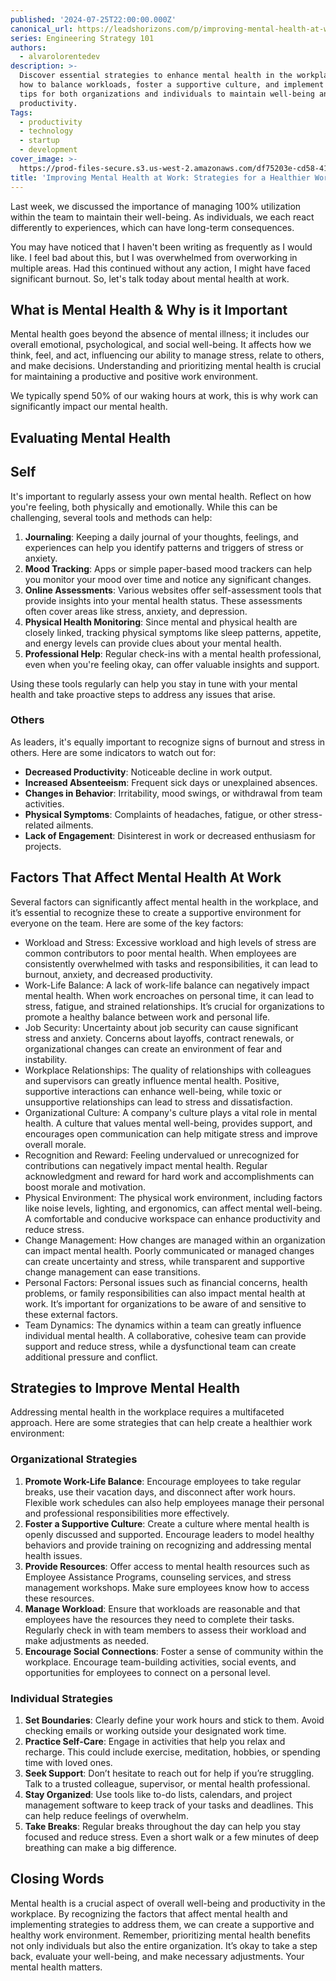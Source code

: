 ```yaml
---
published: '2024-07-25T22:00:00.000Z'
canonical_url: https://leadshorizons.com/p/improving-mental-health-at-work
series: Engineering Strategy 101
authors:
  - alvarolorentedev
description: >-
  Discover essential strategies to enhance mental health in the workplace. Learn
  how to balance workloads, foster a supportive culture, and implement practical
  tips for both organizations and individuals to maintain well-being and
  productivity.
Tags:
  - productivity
  - technology
  - startup
  - development
cover_image: >-
  https://prod-files-secure.s3.us-west-2.amazonaws.com/df75203e-cd58-41eb-8339-d5bf4288eb0e/d742e674-d543-42c9-9a88-2353cbd091cb/Designer_%282%29.jpeg?X-Amz-Algorithm=AWS4-HMAC-SHA256&X-Amz-Content-Sha256=UNSIGNED-PAYLOAD&X-Amz-Credential=AKIAT73L2G45FSPPWI6X%2F20241205%2Fus-west-2%2Fs3%2Faws4_request&X-Amz-Date=20241205T120510Z&X-Amz-Expires=3600&X-Amz-Signature=f260910d2714be9e2c7b0c0aa3c182ec62e8b72f7d84cf773265b9d3eb71c26f&X-Amz-SignedHeaders=host&x-id=GetObject
title: 'Improving Mental Health at Work: Strategies for a Healthier Workplace'
---
```


Last week, we discussed the importance of managing 100% utilization within the team to maintain their well-being. As individuals, we each react differently to experiences, which can have long-term consequences.


You may have noticed that I haven't been writing as frequently as I would like. I feel bad about this, but I was overwhelmed from overworking in multiple areas. Had this continued without any action, I might have faced significant burnout. So, let's talk today about mental health at work.


## What is Mental Health & Why is it Important


Mental health goes beyond the absence of mental illness; it includes our overall emotional, psychological, and social well-being. It affects how we think, feel, and act, influencing our ability to manage stress, relate to others, and make decisions. Understanding and prioritizing mental health is crucial for maintaining a productive and positive work environment.


We typically spend 50% of our waking hours at work, this is why work can significantly impact our mental health.


## Evaluating Mental Health


## Self


It's important to regularly assess your own mental health. Reflect on how you're feeling, both physically and emotionally. While this can be challenging, several tools and methods can help:

1. **Journaling**: Keeping a daily journal of your thoughts, feelings, and experiences can help you identify patterns and triggers of stress or anxiety.
2. **Mood Tracking**: Apps or simple paper-based mood trackers can help you monitor your mood over time and notice any significant changes.
3. **Online Assessments**: Various websites offer self-assessment tools that provide insights into your mental health status. These assessments often cover areas like stress, anxiety, and depression.
4. **Physical Health Monitoring**: Since mental and physical health are closely linked, tracking physical symptoms like sleep patterns, appetite, and energy levels can provide clues about your mental health.
5. **Professional Help**: Regular check-ins with a mental health professional, even when you're feeling okay, can offer valuable insights and support.

Using these tools regularly can help you stay in tune with your mental health and take proactive steps to address any issues that arise.


### Others


As leaders, it's equally important to recognize signs of burnout and stress in others. Here are some indicators to watch out for:

- **Decreased Productivity**: Noticeable decline in work output.
- **Increased Absenteeism**: Frequent sick days or unexplained absences.
- **Changes in Behavior**: Irritability, mood swings, or withdrawal from team activities.
- **Physical Symptoms**: Complaints of headaches, fatigue, or other stress-related ailments.
- **Lack of Engagement**: Disinterest in work or decreased enthusiasm for projects.

## Factors That Affect Mental Health At Work


Several factors can significantly affect mental health in the workplace, and it’s essential to recognize these to create a supportive environment for everyone on the team. Here are some of the key factors:

- Workload and Stress: Excessive workload and high levels of stress are common contributors to poor mental health. When employees are consistently overwhelmed with tasks and responsibilities, it can lead to burnout, anxiety, and decreased productivity.
- Work-Life Balance: A lack of work-life balance can negatively impact mental health. When work encroaches on personal time, it can lead to stress, fatigue, and strained relationships. It’s crucial for organizations to promote a healthy balance between work and personal life.
- Job Security: Uncertainty about job security can cause significant stress and anxiety. Concerns about layoffs, contract renewals, or organizational changes can create an environment of fear and instability.
- Workplace Relationships: The quality of relationships with colleagues and supervisors can greatly influence mental health. Positive, supportive interactions can enhance well-being, while toxic or unsupportive relationships can lead to stress and dissatisfaction.
- Organizational Culture: A company's culture plays a vital role in mental health. A culture that values mental well-being, provides support, and encourages open communication can help mitigate stress and improve overall morale.
- Recognition and Reward: Feeling undervalued or unrecognized for contributions can negatively impact mental health. Regular acknowledgment and reward for hard work and accomplishments can boost morale and motivation.
- Physical Environment: The physical work environment, including factors like noise levels, lighting, and ergonomics, can affect mental well-being. A comfortable and conducive workspace can enhance productivity and reduce stress.
- Change Management: How changes are managed within an organization can impact mental health. Poorly communicated or managed changes can create uncertainty and stress, while transparent and supportive change management can ease transitions.
- Personal Factors: Personal issues such as financial concerns, health problems, or family responsibilities can also impact mental health at work. It’s important for organizations to be aware of and sensitive to these external factors.
- Team Dynamics: The dynamics within a team can greatly influence individual mental health. A collaborative, cohesive team can provide support and reduce stress, while a dysfunctional team can create additional pressure and conflict.

## Strategies to Improve Mental Health 


Addressing mental health in the workplace requires a multifaceted approach. Here are some strategies that can help create a healthier work environment:


### Organizational Strategies

1. **Promote Work-Life Balance**: Encourage employees to take regular breaks, use their vacation days, and disconnect after work hours. Flexible work schedules can also help employees manage their personal and professional responsibilities more effectively.
2. **Foster a Supportive Culture**: Create a culture where mental health is openly discussed and supported. Encourage leaders to model healthy behaviors and provide training on recognizing and addressing mental health issues.
3. **Provide Resources**: Offer access to mental health resources such as Employee Assistance Programs, counseling services, and stress management workshops. Make sure employees know how to access these resources.
4. **Manage Workload**: Ensure that workloads are reasonable and that employees have the resources they need to complete their tasks. Regularly check in with team members to assess their workload and make adjustments as needed.
5. **Encourage Social Connections**: Foster a sense of community within the workplace. Encourage team-building activities, social events, and opportunities for employees to connect on a personal level.

### Individual Strategies

1. **Set Boundaries**: Clearly define your work hours and stick to them. Avoid checking emails or working outside your designated work time.
2. **Practice Self-Care**: Engage in activities that help you relax and recharge. This could include exercise, meditation, hobbies, or spending time with loved ones.
3. **Seek Support**: Don’t hesitate to reach out for help if you’re struggling. Talk to a trusted colleague, supervisor, or mental health professional.
4. **Stay Organized**: Use tools like to-do lists, calendars, and project management software to keep track of your tasks and deadlines. This can help reduce feelings of overwhelm.
5. **Take Breaks**: Regular breaks throughout the day can help you stay focused and reduce stress. Even a short walk or a few minutes of deep breathing can make a big difference.

## Closing Words


Mental health is a crucial aspect of overall well-being and productivity in the workplace. By recognizing the factors that affect mental health and implementing strategies to address them, we can create a supportive and healthy work environment. Remember, prioritizing mental health benefits not only individuals but also the entire organization. It’s okay to take a step back, evaluate your well-being, and make necessary adjustments. Your mental health matters.

